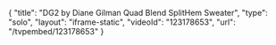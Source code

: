 {
    "title": "DG2 by Diane Gilman Quad Blend SplitHem Sweater",
    "type": "solo",
    "layout": "iframe-static",
    "videoId": "123178653",
    "url": "\/tvpembed\/123178653"
}